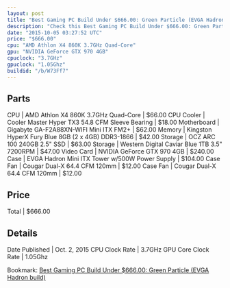 ```yaml
---
layout: post
title: "Best Gaming PC Build Under $666.00: Green Particle (EVGA Hadron build)"
description: "Check this Best Gaming PC Build Under $666.00: Green Particle (EVGA Hadron build). CPU: AMD Athlon X4 860K 3.7GHz Quad-Core, CPU Cooler: Cooler Master Hyper TX3 54.8 CFM S"
date: "2015-10-05 03:27:52 UTC"
price: "$666.00"
cpu: "AMD Athlon X4 860K 3.7GHz Quad-Core"
gpu: "NVIDIA GeForce GTX 970 4GB"
cpuclock: "3.7GHz"
gpuclock: "1.05Ghz"
buildid: "/b/W73Ff7"
---
```


## Parts

CPU | AMD Athlon X4 860K 3.7GHz Quad-Core | $66.00
CPU Cooler | Cooler Master Hyper TX3 54.8 CFM Sleeve Bearing | $18.00
Motherboard | Gigabyte GA-F2A88XN-WIFI Mini ITX FM2+ | $62.00
Memory | Kingston HyperX Fury Blue 8GB (2 x 4GB) DDR3-1866 | $42.00
Storage | OCZ ARC 100 240GB 2.5" SSD | $63.00
Storage | Western Digital Caviar Blue 1TB 3.5" 7200RPM | $47.00
Video Card | NVIDIA GeForce GTX 970 4GB | $240.00
Case | EVGA Hadron Mini ITX Tower w/500W Power Supply | $104.00
Case Fan | Cougar Dual-X 64.4 CFM 120mm | $12.00
Case Fan | Cougar Dual-X 64.4 CFM 120mm | $12.00

## Price

Total | $666.00

## Details

Date Published | Oct. 2, 2015
CPU Clock Rate | 3.7GHz
GPU Core Clock Rate | 1.05Ghz

Bookmark: [Best Gaming PC Build Under $666.00: Green Particle (EVGA Hadron build)](http://pcbuilders.github.io/2015/10/05/best-gaming-pc-build-under-666-dollars-dot-00-green-particle-evga-hadron-build/)
